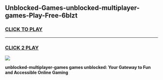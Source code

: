
## Unblocked-Games-unblocked-multiplayer-games-Play-Free-6blzt
<h3>
<a href="https://premium76.site?title=unblocked-multiplayer-games&ref=18A1">CLICK TO PLAY</a></h3>
<hr>

<h3>
<a href="https://premium76.site?title=unblocked-multiplayer-games&ref=18A1">CLICK 2 PLAY</a>
  
</h3>

<a href="https://premium76.site?title=unblocked-multiplayer-games&ref=18A1"><img src="https://clearcache.store/games.png"></a>


**unblocked-multiplayer-games games unblocked: Your Gateway to Fun and Accessible Online Gaming**
